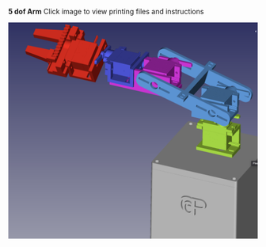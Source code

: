 
**5 dof Arm**
Click image to view printing files and instructions

<a href="https://github.com/RudyMartin/dsai-2025/tree/main/ASU/5-Lab%20Resources/5dof">
<img src="https://github.com/RudyMartin/dsai-2025/blob/main/ASU/5-Lab%20Resources/pics/5dof-mini-robot.png"  width="600" ></a>
